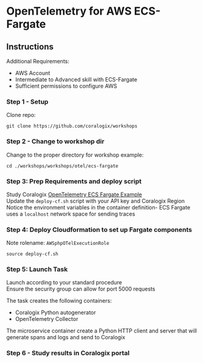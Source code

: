 # OpenTelemetry for AWS ECS-Fargate

## Instructions

Additional Requirements:  
- AWS Account
- Intermediate to Advanced skill with ECS-Fargate  
- Sufficient permissions to configure AWS  

### Step 1 - Setup
Clone repo:
```
git clone https://github.com/coralogix/workshops
```  

### Step 2 - Change to workshop dir
Change to the proper directory for workshop example:  

```
cd ./workshops/workshops/otel/ecs-fargate
```  

### Step 3: Prep Requirements and deploy script
  
Study Coralogix [OpenTelemetry ECS Fargate Example](https://github.com/coralogix/telemetry-shippers/tree/master/otel-ecs-fargate)  
Update the `deploy-cf.sh` script with your API key and Coralogix Region  
Notice the environment variables in the container definition- ECS Fargate uses a `localhost` network space for sending traces  

### Step 4: Deploy Cloudformation to set up Fargate components 
  
Note rolename: `AWSphpOTelExecutionRole`
  
```
source deploy-cf.sh
```

### Step 5: Launch Task  

Launch according to your standard procedure  
Ensure the security group can allow for port 5000 requests  

The task creates the following containers:  
- Coralogix Python autogenerator  
- OpenTelemetry Collector  

The microservice container create a Python HTTP client and server that will generate spans and logs and send to Coralogix  

### Step 6 - Study results in Coralogix portal  